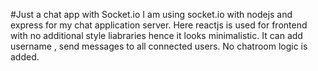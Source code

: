 #Just a chat app with Socket.io
I am using socket.io with nodejs and express for my chat application server.
Here reactjs is used for frontend with no additional style liabraries hence it looks minimalistic.
It can add username , send messages to all connected users.
No chatroom logic is added.
